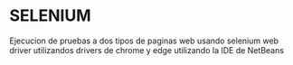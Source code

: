 # SELENIUM
Ejecucion de pruebas a dos tipos de paginas web usando selenium web driver utilizandos drivers de chrome y edge utilizando la IDE de NetBeans
